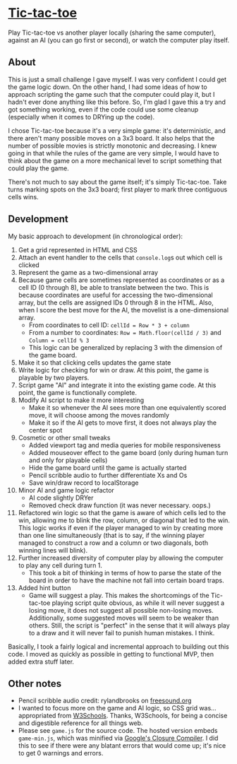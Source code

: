 [Tic-tac-toe](https://chuynh18.github.io/tictactoe/)
===========

Play Tic-tac-toe vs another player locally (sharing the same computer), against an AI (you can go first or second), or watch the computer play itself.

About
-----

This is just a small challenge I gave myself.  I was very confident I could get the game logic down.  On the other hand, I had some ideas of how to approach scripting the game such that the computer could play it, but I hadn't ever done anything like this before.  So, I'm glad I gave this a try and got something working, even if the code could use some cleanup (especially when it comes to DRYing up the code).

I chose Tic-tac-toe because it's a very simple game:  it's deterministic, and there aren't many possible moves on a 3x3 board.  It also helps that the number of possible movies is strictly monotonic and decreasing.  I knew going in that while the rules of the game are very simple, I would have to think about the game on a more mechanical level to script something that could play the game.

There's not much to say about the game itself; it's simply Tic-tac-toe.  Take turns marking spots on the 3x3 board; first player to mark three contiguous cells wins.

Development
-----------

My basic approach to development (in chronological order):
1. Get a grid represented in HTML and CSS
1. Attach an event handler to the cells that `console.log`s out which cell is clicked
1. Represent the game as a two-dimensional array
1. Because game cells are sometimes represented as coordinates or as a cell ID (0 through 8), be able to translate between the two.  This is because coordinates are useful for accessing the two-dimensional array, but the cells are assigned IDs 0 through 8 in the HTML.  Also, when I score the best move for the AI, the movelist is a one-dimensional array.
    * From coordinates to cell ID:  `cellId = Row * 3 + column`
    * From a number to coordinates:  `Row = Math.floor(cellId / 3)` and `Column = cellId % 3`
    * This logic can be generalized by replacing 3 with the dimension of the game board.
1. Make it so that clicking cells updates the game state
1. Write logic for checking for win or draw.  At this point, the game is playable by two players.
1. Script game "AI" and integrate it into the existing game code.  At this point, the game is functionally complete.
1. Modify AI script to make it more interesting
    * Make it so whenever the AI sees more than one equivalently scored move, it will choose among the moves randomly
    * Make it so if the AI gets to move first, it does not always play the center spot
1. Cosmetic or other small tweaks
    * Added viewport tag and media queries for mobile responsiveness
    * Added mouseover effect to the game board (only during human turn and only for playable cells)
    * Hide the game board until the game is actually started
    * Pencil scribble audio to further differentiate Xs and Os
    * Save win/draw record to localStorage
1. Minor AI and game logic refactor
    * AI code slightly DRYer
    * Removed check draw function (it was never necessary.  oops.)
1. Refactored win logic so that the game is aware of which cells led to the win, allowing me to blink the row, column, or diagonal that led to the win.  This logic works if even if the player managed to win by creating more than one line simultaneously (that is to say, if the winning player managed to construct a row and a column or two diagonals, both winning lines will blink).
1. Further increased diversity of computer play by allowing the computer to play any cell during turn 1.
    * This took a bit of thinking in terms of how to parse the state of the board in order to have the machine not fall into certain board traps.
1. Added hint button
    * Game will suggest a play.  This makes the shortcomings of the Tic-tac-toe playing script quite obvious, as while it will never suggest a losing move, it does not suggest all possible non-losing moves.  Additionally, some suggested moves will seem to be weaker than others.  Still, the script is "perfect" in the sense that it will always play to a draw and it will never fail to punish human mistakes.  I think.

Basically, I took a fairly logical and incremental approach to building out this code.  I moved as quickly as possible in getting to functional MVP, then added extra stuff later.

Other notes
-----------

* Pencil scribble audio credit:  rylandbrooks on [freesound.org](https://freesound.org/people/rylandbrooks/sounds/387926/)
* I wanted to focus more on the game and AI logic, so CSS grid was... appropriated from [W3Schools](https://www.w3schools.com/css/css_grid.asp).  Thanks, W3Schools, for being a concise and digestible reference for all things web.
* Please see `game.js` for the source code.  The hosted version embeds `game-min.js`, which was minified via [Google's Closure Compiler](https://closure-compiler.appspot.com/home).  I did this to see if there were any blatant errors that would come up; it's nice to get 0 warnings and errors.